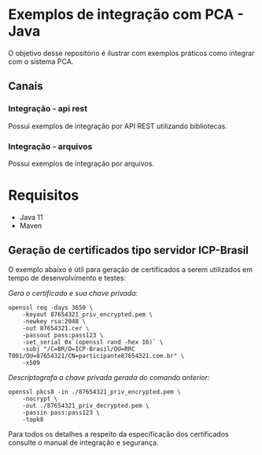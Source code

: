 # Exemplos de integração com PCA - Java

O objetivo desse repositório é ilustrar com exemplos práticos como integrar com o sistema PCA.

## Canais

### Integração - api rest

Possui exemplos de integração por API REST utilizando bibliotecas.

### Integração - arquivos

Possui exemplos de integração por arquivos.

# Requisitos

* Java 11
* Maven

## Geração de certificados tipo servidor ICP-Brasil

O exemplo abaixo é útil para geração de certificados a serem utilizados em tempo de desenvolvimento e testes:

_Gera o certificado e sua chave privada:_

```
openssl req -days 3650 \
	-keyout 87654321_priv_encrypted.pem \
	-newkey rsa:2048 \
	-out 87654321.cer \
	-passout pass:pass123 \
	-set_serial 0x`(openssl rand -hex 16)` \
	-subj "/C=BR/O=ICP-Brasil/OU=RRC T001/OU=87654321/CN=participante87654321.com.br" \
	-x509
```

_Descriptografa a chave privada gerada do comando anterior:_

```
openssl pkcs8 -in ./87654321_priv_encrypted.pem \
	-nocrypt \
	-out ./87654321_priv_decrypted.pem \
	-passin pass:pass123 \
	-topk8
```

Para todos os detalhes a respeito da especificação dos certificados consulte o manual de integração e segurança.